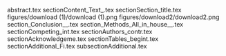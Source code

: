 abstract.tex
sectionContent_Text_.tex
sectionSection_title.tex
figures/download (1)/download (1).png
figures/download2/download2.png
section_Conclusion__.tex
section_Methods_All_in_house__.tex
sectionCompeting_int.tex
sectionAuthors_contr.tex
sectionAcknowledgeme.tex
sectionTables_begint.tex
sectionAdditional_Fi.tex
subsectionAdditional.tex